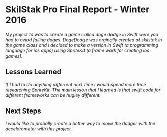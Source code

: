 # SkilStak Pro Final Report - Winter 2016


*My project to was to create a game called doge dodge in Swift were you had to aviod falling doges. DogeDodge was orginally created at skilstak in the game class and I decided to make a version in Swift (a programming language for ios apps) using SpriteKit (a frame work for creating ios games).*

## Lessons Learned

*If I had to do anything differrent next  time I would spend more time researching SpriteKit. The main lesson that I learned is that swift code for different frameworks can be hugley different.*

## Next Steps

*I would like to probally create a better way to move the dodger with the accelorometer with this project.*

